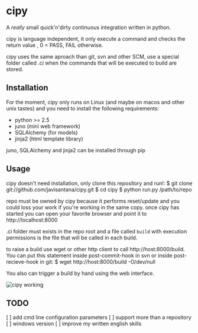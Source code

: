 cipy
====

A *really* small quick'n'dirty continuous integration written in python.

cipy is language independent, it only execute a command and checks the return value , 0 = PASS, FAIL otherwise.

cipy uses the same aproach than git, svn and other SCM, use a special folder called .ci when the commands that will be executed to build are stored.

Installation
------------

For the moment, cipy only runs on Linux (and maybe on macos and other unix tastes) and you need to install the following requirements:
   * python >= 2.5
   * juno (mini web framework)
   * SQLAlchemy (for models)
   * jinja2 (html template library)

juno, SQLAlchemy and jinja2 can be installed through pip

Usage
-----

cipy doesn't need installation, only clone this repository and run!:
  $ git clone git://github.com/javisantana/cipy.git
  $ cd cipy
  $ python run.py /path/to/repo
  
repo must be owned by cipy because it performs reset/update and you could loss your work if you're working in the same copy.
once cipy has started you can open your favorite browser and point it to http://localhost:8000

.ci folder must exists in the repo root and a file called `build` with execution permissions is the file that will be called in each build.

to raise a build use wget or other http client to call http://host:8000/build. You can put this statement inside post-commit-hook in svn or inside post-recieve-hook in git:
    $ wget http://host:8000/build -O/dev/null

You also can trigger a build by hand using the web interface.

![cipy working](http://web2.twitpic.com/img/37398079-d018cad777d24a943eafb401b08e3f6a.4ade047c-scaled.png)

TODO
----
[ ] add cmd line configuration parameters
[ ] support more than a repository
[ ] windows version 
[ ] improve my written english skills







